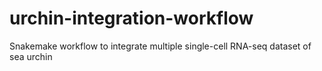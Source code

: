 # urchin-integration-workflow
Snakemake workflow to integrate multiple single-cell RNA-seq dataset of sea urchin
